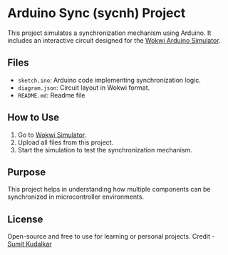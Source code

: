 # Arduino Sync (sycnh) Project

This project simulates a synchronization mechanism using Arduino. It includes an interactive circuit designed for the [Wokwi Arduino Simulator](https://wokwi.com/).

## Files

- `sketch.ino`: Arduino code implementing synchronization logic.
- `diagram.json`: Circuit layout in Wokwi format.
- `README.md`: Readme file

## How to Use

1. Go to [Wokwi Simulator](https://wokwi.com/projects/427483950432159745).
2. Upload all files from this project.
3. Start the simulation to test the synchronization mechanism.

## Purpose

This project helps in understanding how multiple components can be synchronized in microcontroller environments.

## License

Open-source and free to use for learning or personal projects.
Credit - [Sumit Kudalkar](https://www.linkedin.com/in/sumit-kudalkar-7ab0a1321?utm_source=share&utm_campaign=share_via&utm_content=profile&utm_medium=android_app)